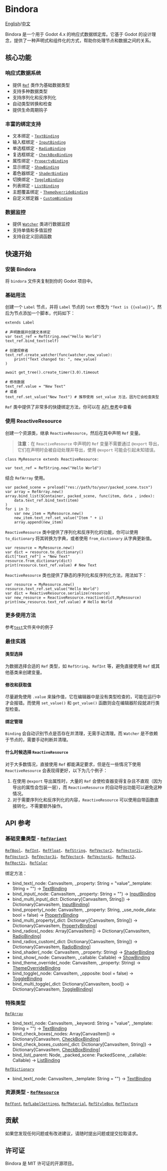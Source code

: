 # Bindora

[English](README.md)/[中文](README.zh_cn.md)

Bindora 是一个用于 Godot 4.x 的响应式数据绑定库。它基于 Godot 的设计理念，提供了一种声明式和组件化的方式，帮助你处理节点和数据之间的关系。

## 核心功能

### 响应式数据系统
- 提供 [`Ref`](bindora/ref/ref.gd) 类作为基础数据类型
- 支持多种数据类型
- 支持序列化和反序列化
- 自动类型转换和检查
- 提供生命周期钩子
  
### 丰富的绑定支持
- 文本绑定 - [`TextBinding`](bindora/binding/text_binding.gd)
- 输入框绑定 - [`InputBinding`](bindora/binding/input_binding.gd)
- 单选框绑定 - [`RadioBinding`](bindora/binding/radio_binding.gd)
- 复选框绑定 - [`CheckBoxBinding`](bindora/binding/check_box_binding.gd)
- 属性绑定 - [`PropertyBinding`](bindora/binding/property_binding.gd)
- 显示绑定 - [`ShowBinding`](bindora/binding/show_binding.gd)
- 着色器绑定 - [`ShaderBinding`](bindora/binding/shader_binding.gd)
- 切换绑定 - [`ToggleBinding`](bindora/binding/toggle_binding.gd)
- 列表绑定 - [`ListBinding`](bindora/binding/list_binding.gd)
- 主题覆盖绑定 - [`ThemeOverrideBinding`](bindora/binding/theme_override_binding.gd)
- 自定义绑定器 - [`CustomBinding`](bindora/binding/custom_binding.gd)
  
### 数据监控
- 提供 [`Watcher`](bindora/watcher/watcher.gd) 类进行数据监控
- 支持单值和多值监控
- 支持自定义回调函数

## 快速开始

### 安装 Bindora

将 `bindora` 文件夹复制到你的 Godot 项目中。

### 基础用法
创建一个 `Label` 节点，并将 `Label` 节点的 `text` 修改为 `"Text is {{value}}"`。然后为节点添加一个脚本，代码如下：
```gdscript
extends Label

# 声明数据并创建文本绑定
var text_ref = RefString.new("Hello World")
text_ref.bind_text(self)

# 创建观察者
text_ref.create_watcher(func(watcher,new_value):
    print("Text changed to: ", new_value)
)

await get_tree().create_timer(3.0).timeout

# 修改数据
text_ref.value = "New Text"
# 或者
text_ref.set_value("New Text") # 推荐使用 set_value 方法，因为它会检查类型
```
`Ref` 类中提供了非常多的快捷绑定方法，你可以在 [API 参考](#api-参考)中查看

### 使用 ReactiveResource
创建一个资源类，继承 `ReactiveResource`，然后在其中声明 `Ref` 变量。
> **注意**：在 `ReactiveResource` 中声明的 `Ref` 变量不需要通过 `@export` 导出，它们在声明时会被自动处理并导出，使用 `@export` 可能会引起未知错误。
```gdscript
class MyResource extends ReactiveResource:

var text_ref = RefString.new("Hello World")
```

结合 `RefArray` 使用。
```gdscript
var packed_scene = preload("res://path/to/your/packed_scene.tscn")
var array = RefArray.new()
array.bind_list($Container, packed_scene, func(item, data , index):
    data.text_ref.bind_text(item)
)
for i in 3:
    var new_item = MyResource.new()
    new_item.text_ref.set_value("Item " + i)
    array.append(new_item)
```

`ReactiveResource` 类中提供了序列化和反序列化的功能，你可以使用 `to_dictionary` 将其转换为字典，或者使用 `from_dictionary` 从字典更新值。
```gdscript
var resource = MyResource.new()
var dict = resource.to_dictionary()
dict["text_ref"] = "New Text"
resource.from_dictionary(dict)
print(resource.text_ref.value) # New Text
```

`ReactiveResource` 类也提供了静态的序列化和反序列化方法，用法如下：
```gdscript
var resource = MyResource.new()
resource.text_ref.set_value("Hello World")
var dict = ReactiveResource.serialize(resource)
var new_resource = ReactiveResource.reactive(dict,MyResource)
print(new_resource.text_ref.value) # Hello World
```

### 更多使用方法
参考[`test`](test)文件夹中的例子

### 最佳实践

#### 类型选择
为数据选择合适的 `Ref` 类型，如 `RefString`、`RefInt` 等，避免直接使用 `Ref` 或其他基类来创建变量。

#### 修改和获取值
尽量避免使用 `.value` 来操作值，它在编辑器中是没有类型检查的，可能在运行中才会报错。而使用 `set_value()` 和 `get_value()` 函数则会在编辑器阶段就进行类型检查。

#### 绑定管理
`Binding` 会自动识别节点是否存在并清理，无需手动清理。而 `Watcher` 是不依赖于节点的，需要手动判断并清理。

#### 什么时候选择 `ReactiveResource`
对于大多数情况，直接使用 `Ref` 都能满足要求，但是在一些情况下使用 `ReactiveResource` 会表现得更好，以下为几个例子：
1. 在使用 `@export` 导出属性时，大量的 `Ref` 会使检查器变得复杂且不直观（因为导出的属性会包装一层），而 `ReactiveResource` 的自动导出功能可以避免这种情况。
2. 对于需要序列化和反序列化的内容，`ReactiveResource` 可以使用自带函数直接转化，不需要额外操作。

## API 参考

### 基础变量类型 - [`RefVariant`](bindora/ref/ref_variant.gd)
[`RefBool`](bindora/ref/ref_variant/ref_bool.gd)、[`RefInt`](bindora/ref/ref_variant/ref_int.gd)、[`RefFloat`](bindora/ref/ref_variant/ref_float.gd)、[`RefString`](bindora/ref/ref_variant/ref_string.gd)、[`RefVector2`](bindora/ref/ref_variant/ref_vector2.gd)、[`RefVector2i`](bindora/ref/ref_variant/ref_vector2i.gd)、[`RefVector3`](bindora/ref/ref_variant/ref_vector3.gd)、[`RefVector3i`](bindora/ref/ref_variant/ref_vector3i.gd)、[`RefVector4`](bindora/ref/ref_variant/ref_vector4.gd)、[`RefVector4i`](bindora/ref/ref_variant/ref_vector4i.gd)、[`RefRect2`](bindora/ref/ref_variant/ref_rect2.gd)、[`RefRect2i`](bindora/ref/ref_variant/ref_rect2i.gd)、[`RefColor`](bindora/ref/ref_variant/ref_color.gd)

绑定方法：
- bind_text(_node: CanvasItem, _property: String = "value",_template: String = "") -> [TextBinding](bindora/binding/text_binding.gd)
- bind_input(_node: CanvasItem, _property: String = "") -> [InputBinding](bindora/binding/input_binding.gd)
- bind_multi_input(_dict: Dictionary[CanvasItem, String]) -> Dictionary[CanvasItem, [InputBinding](bindora/binding/input_binding.gd)]
- bind_property(_node: CanvasItem, _property: String, _use_node_data: bool = false) -> [PropertyBinding](bindora/binding/property_binding.gd)
- bind_multi_property(_dict: Dictionary[CanvasItem, String]) -> Dictionary[CanvasItem, [PropertyBinding](bindora/binding/property_binding.gd)]
- bind_radios(_nodes: Array[CanvasItem]) -> Dictionary[CanvasItem, [RadioBinding](bindora/binding/radio_binding.gd)]
- bind_radios_custom(_dict: Dictionary[CanvasItem, String]) -> Dictionary[CanvasItem, [RadioBinding](bindora/binding/radio_binding.gd)]
- bind_shader(_node: CanvasItem, _property: String) -> [ShaderBinding](bindora/binding/shader_binding.gd)
- bind_show(_node: CanvasItem, _callable: Callable) -> [ShowBinding](bindora/binding/show_binding.gd)
- bind_theme_override(_node: CanvasItem, _property: String) -> [ThemeOverrideBinding](bindora/binding/theme_override_binding.gd)
- bind_toggle(_node: CanvasItem, _opposite: bool = false) -> [ToggleBinding](bindora/binding/toggle_binding.gd)
- bind_multi_toggle(_dict: Dictionary[CanvasItem, bool]) -> Dictionary[CanvasItem, [ToggleBinding](bindora/binding/toggle_binding.gd)]

### 特殊类型
[`RefArray`](bindora/ref/ref_special/ref_array.gd)
- bind_text(_node: CanvasItem, _keyword: String = "value", _template: String = "") -> [TextBinding](bindora/binding/text_binding.gd) 
- bind_check_boxes(_nodes: Array[CanvasItem]) -> Dictionary[CanvasItem, [CheckBoxBinding](bindora/binding/check_box_binding.gd)]
- bind_check_boxes_custom(_dict: Dictionary[CanvasItem, String]) -> Dictionary[CanvasItem, [CheckBoxBinding](bindora/binding/check_box_binding.gd)]
- bind_list(_parent: Node, _packed_scene: PackedScene, _callable: Callable) -> [ListBinding](bindora/binding/list_binding.gd)

[`RefDictionary`](bindora/ref/ref_special/ref_dictionary.gd)
- bind_text(_node: CanvasItem, _template: String = "") -> [TextBinding](bindora/binding/text_binding.gd)

### 资源类型 - [`RefResource`](bindora/ref/ref_resource.gd)
[`RefFont`](bindora/ref/ref_resource/ref_font.gd), [`RefLabelSettings`](bindora/ref/ref_resource/ref_label_settings.gd), [`RefMaterial`](bindora/ref/ref_resource/ref_material.gd), [`RefStyleBox`](bindora/ref/ref_resource/ref_style_box.gd), [`RefTexture`](bindora/ref/ref_resource/ref_texture.gd)

## 贡献

如果您发现任何问题或有改进建议，请随时提出问题或提交拉取请求。

## 许可证

Bindora 是 MIT 许可证的开源项目。